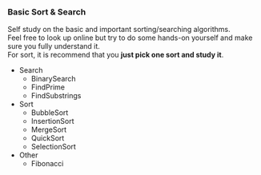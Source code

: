 ### Basic Sort & Search 
Self study on the basic and important sorting/searching algorithms.<br>
Feel free to look up online but try to do some hands-on yourself and make sure you fully understand it.<br>
For sort, it is recommend that you **just pick one sort and study it**.<br>

- Search
  - BinarySearch
  - FindPrime
  - FindSubstrings
- Sort
  - BubbleSort
  - InsertionSort
  - MergeSort
  - QuickSort
  - SelectionSort
- Other
  - Fibonacci


